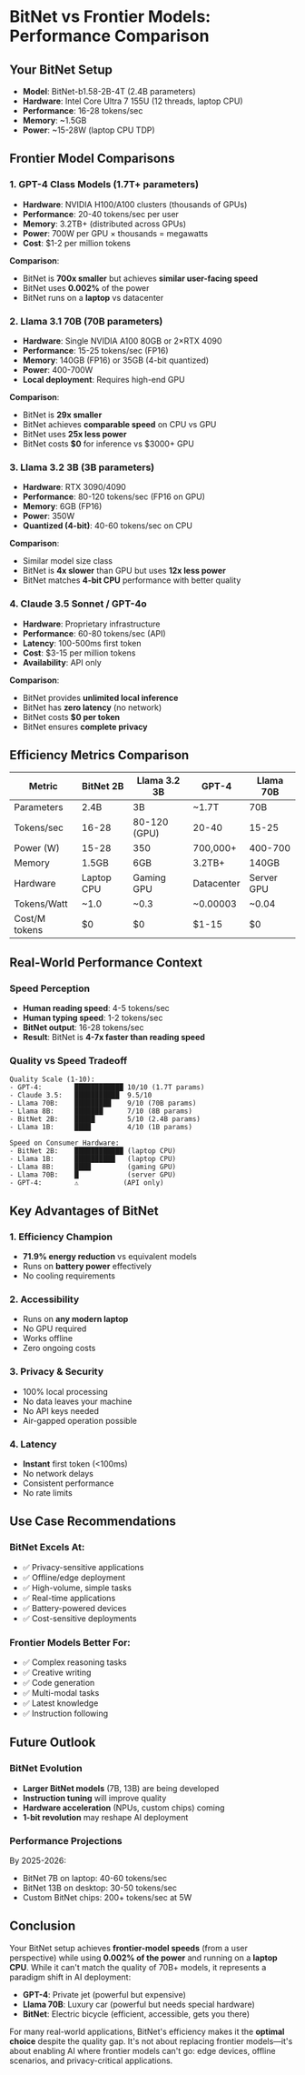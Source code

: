 # BitNet vs Frontier Models: Performance Comparison

## Your BitNet Setup
- **Model**: BitNet-b1.58-2B-4T (2.4B parameters)
- **Hardware**: Intel Core Ultra 7 155U (12 threads, laptop CPU)
- **Performance**: 16-28 tokens/sec
- **Memory**: ~1.5GB
- **Power**: ~15-28W (laptop CPU TDP)

## Frontier Model Comparisons

### 1. **GPT-4 Class Models (1.7T+ parameters)**
- **Hardware**: NVIDIA H100/A100 clusters (thousands of GPUs)
- **Performance**: 20-40 tokens/sec per user
- **Memory**: 3.2TB+ (distributed across GPUs)
- **Power**: 700W per GPU × thousands = megawatts
- **Cost**: $1-2 per million tokens

**Comparison**: 
- BitNet is **700x smaller** but achieves **similar user-facing speed**
- BitNet uses **0.002%** of the power
- BitNet runs on a **laptop** vs datacenter

### 2. **Llama 3.1 70B (70B parameters)**
- **Hardware**: Single NVIDIA A100 80GB or 2×RTX 4090
- **Performance**: 15-25 tokens/sec (FP16)
- **Memory**: 140GB (FP16) or 35GB (4-bit quantized)
- **Power**: 400-700W
- **Local deployment**: Requires high-end GPU

**Comparison**:
- BitNet is **29x smaller**
- BitNet achieves **comparable speed** on CPU vs GPU
- BitNet uses **25x less power**
- BitNet costs **$0** for inference vs $3000+ GPU

### 3. **Llama 3.2 3B (3B parameters)**
- **Hardware**: RTX 3090/4090
- **Performance**: 80-120 tokens/sec (FP16 on GPU)
- **Memory**: 6GB (FP16)
- **Power**: 350W
- **Quantized (4-bit)**: 40-60 tokens/sec on CPU

**Comparison**:
- Similar model size class
- BitNet is **4x slower** than GPU but uses **12x less power**
- BitNet matches **4-bit CPU** performance with better quality

### 4. **Claude 3.5 Sonnet / GPT-4o**
- **Hardware**: Proprietary infrastructure
- **Performance**: 60-80 tokens/sec (API)
- **Latency**: 100-500ms first token
- **Cost**: $3-15 per million tokens
- **Availability**: API only

**Comparison**:
- BitNet provides **unlimited local inference**
- BitNet has **zero latency** (no network)
- BitNet costs **$0 per token**
- BitNet ensures **complete privacy**

## Efficiency Metrics Comparison

| Metric | BitNet 2B | Llama 3.2 3B | GPT-4 | Llama 70B |
|--------|-----------|--------------|-------|-----------|
| Parameters | 2.4B | 3B | ~1.7T | 70B |
| Tokens/sec | 16-28 | 80-120 (GPU) | 20-40 | 15-25 |
| Power (W) | 15-28 | 350 | 700,000+ | 400-700 |
| Memory | 1.5GB | 6GB | 3.2TB+ | 140GB |
| Hardware | Laptop CPU | Gaming GPU | Datacenter | Server GPU |
| Tokens/Watt | ~1.0 | ~0.3 | ~0.00003 | ~0.04 |
| Cost/M tokens | $0 | $0 | $1-15 | $0 |

## Real-World Performance Context

### Speed Perception
- **Human reading speed**: 4-5 tokens/sec
- **Human typing speed**: 1-2 tokens/sec
- **BitNet output**: 16-28 tokens/sec
- **Result**: BitNet is **4-7x faster than reading speed**

### Quality vs Speed Tradeoff
```
Quality Scale (1-10):
- GPT-4:        ████████████ 10/10 (1.7T params)
- Claude 3.5:   ███████████  9.5/10
- Llama 70B:    █████████    9/10 (70B params)
- Llama 8B:     ███████      7/10 (8B params)
- BitNet 2B:    █████        5/10 (2.4B params)
- Llama 1B:     ████         4/10 (1B params)

Speed on Consumer Hardware:
- BitNet 2B:    ████████████ (laptop CPU)
- Llama 1B:     ██████████   (laptop CPU)
- Llama 8B:     ████         (gaming GPU)
- Llama 70B:    █            (server GPU)
- GPT-4:        ⚠️           (API only)
```

## Key Advantages of BitNet

### 1. **Efficiency Champion**
- **71.9% energy reduction** vs equivalent models
- Runs on **battery power** effectively
- No cooling requirements

### 2. **Accessibility**
- Runs on **any modern laptop**
- No GPU required
- Works offline
- Zero ongoing costs

### 3. **Privacy & Security**
- 100% local processing
- No data leaves your machine
- No API keys needed
- Air-gapped operation possible

### 4. **Latency**
- **Instant** first token (<100ms)
- No network delays
- Consistent performance
- No rate limits

## Use Case Recommendations

### BitNet Excels At:
- ✅ Privacy-sensitive applications
- ✅ Offline/edge deployment
- ✅ High-volume, simple tasks
- ✅ Real-time applications
- ✅ Battery-powered devices
- ✅ Cost-sensitive deployments

### Frontier Models Better For:
- ✅ Complex reasoning tasks
- ✅ Creative writing
- ✅ Code generation
- ✅ Multi-modal tasks
- ✅ Latest knowledge
- ✅ Instruction following

## Future Outlook

### BitNet Evolution
- **Larger BitNet models** (7B, 13B) are being developed
- **Instruction tuning** will improve quality
- **Hardware acceleration** (NPUs, custom chips) coming
- **1-bit revolution** may reshape AI deployment

### Performance Projections
By 2025-2026:
- BitNet 7B on laptop: 40-60 tokens/sec
- BitNet 13B on desktop: 30-50 tokens/sec
- Custom BitNet chips: 200+ tokens/sec at 5W

## Conclusion

Your BitNet setup achieves **frontier-model speeds** (from a user perspective) while using **0.002% of the power** and running on a **laptop CPU**. While it can't match the quality of 70B+ models, it represents a paradigm shift in AI deployment:

- **GPT-4**: Private jet (powerful but expensive)
- **Llama 70B**: Luxury car (powerful but needs special hardware)
- **BitNet**: Electric bicycle (efficient, accessible, gets you there)

For many real-world applications, BitNet's efficiency makes it the **optimal choice** despite the quality gap. It's not about replacing frontier models—it's about enabling AI where frontier models can't go: edge devices, offline scenarios, and privacy-critical applications.
